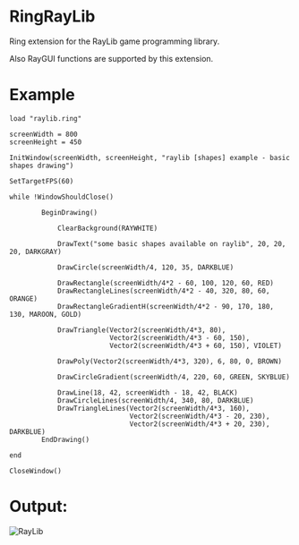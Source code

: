 RingRayLib
==========

Ring extension for the RayLib game programming library.

Also RayGUI functions are supported by this extension.

Example
=======

	load "raylib.ring"

	screenWidth = 800
	screenHeight = 450

	InitWindow(screenWidth, screenHeight, "raylib [shapes] example - basic shapes drawing")

	SetTargetFPS(60)

	while !WindowShouldClose()

	        BeginDrawing()

	            ClearBackground(RAYWHITE)

	            DrawText("some basic shapes available on raylib", 20, 20, 20, DARKGRAY)

	            DrawCircle(screenWidth/4, 120, 35, DARKBLUE)

	            DrawRectangle(screenWidth/4*2 - 60, 100, 120, 60, RED)
	            DrawRectangleLines(screenWidth/4*2 - 40, 320, 80, 60, ORANGE)  
	            DrawRectangleGradientH(screenWidth/4*2 - 90, 170, 180, 130, MAROON, GOLD)

	            DrawTriangle(Vector2(screenWidth/4*3, 80),
	                         Vector2(screenWidth/4*3 - 60, 150),
	                         Vector2(screenWidth/4*3 + 60, 150), VIOLET)

	            DrawPoly(Vector2(screenWidth/4*3, 320), 6, 80, 0, BROWN)

	            DrawCircleGradient(screenWidth/4, 220, 60, GREEN, SKYBLUE)

	            DrawLine(18, 42, screenWidth - 18, 42, BLACK)
	            DrawCircleLines(screenWidth/4, 340, 80, DARKBLUE)
	            DrawTriangleLines(Vector2(screenWidth/4*3, 160),
	                              Vector2(screenWidth/4*3 - 20, 230),
	                              Vector2(screenWidth/4*3 + 20, 230), DARKBLUE)
	        EndDrawing()

	end

	CloseWindow()


Output:
=======

![RayLib](https://github.com/ring-lang/ring/blob/master/extensions/ringraylib/examples/shapes/ex1_basicshapes.png)
